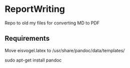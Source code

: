 # ReportWriting
Repo to old my files for converting MD to PDF

## Requirements

Move  eisvogel.latex to /usr/share/pandoc/data/templates/

sudo apt-get install pandoc

